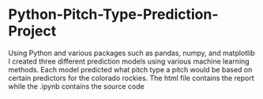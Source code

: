 # Python-Pitch-Type-Prediction-Project
Using Python and various packages such as pandas, numpy, and matplotlib I created three different prediction models using various machine learning methods. Each model predicted what pitch type a pitch would be based on certain predictors for the colorado rockies.
The html file contains the report while the .ipynb contains the source code


